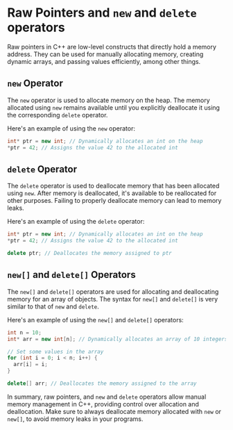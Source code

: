 # Raw Pointers and `new` and `delete` operators

Raw pointers in C++ are low-level constructs that directly hold a memory address. They can be used for manually allocating memory, creating dynamic arrays, and passing values efficiently, among other things.

## `new` Operator

The `new` operator is used to allocate memory on the heap. The memory allocated using `new` remains available until you explicitly deallocate it using the corresponding `delete` operator.

Here's an example of using the `new` operator:

```cpp
int* ptr = new int; // Dynamically allocates an int on the heap
*ptr = 42; // Assigns the value 42 to the allocated int
```

## `delete` Operator

The `delete` operator is used to deallocate memory that has been allocated using `new`. After memory is deallocated, it's available to be reallocated for other purposes. Failing to properly deallocate memory can lead to memory leaks.

Here's an example of using the `delete` operator:

```cpp
int* ptr = new int; // Dynamically allocates an int on the heap
*ptr = 42; // Assigns the value 42 to the allocated int

delete ptr; // Deallocates the memory assigned to ptr
```

## `new[]` and `delete[]` Operators

The `new[]` and `delete[]` operators are used for allocating and deallocating memory for an array of objects. The syntax for `new[]` and `delete[]` is very similar to that of `new` and `delete`.

Here's an example of using the `new[]` and `delete[]` operators:

```cpp
int n = 10;
int* arr = new int[n]; // Dynamically allocates an array of 10 integers on the heap

// Set some values in the array
for (int i = 0; i < n; i++) {
  arr[i] = i;
}

delete[] arr; // Deallocates the memory assigned to the array
```

In summary, raw pointers, and `new` and `delete` operators allow manual memory management in C++, providing control over allocation and deallocation. Make sure to always deallocate memory allocated with `new` or `new[]`, to avoid memory leaks in your programs.
